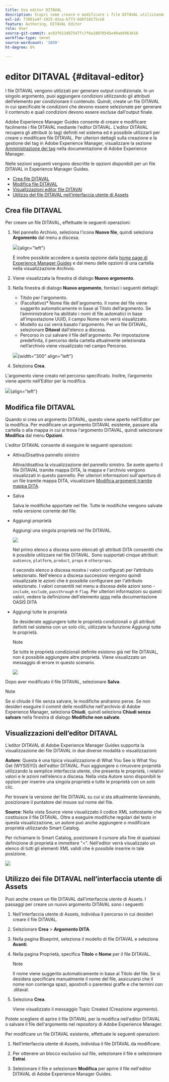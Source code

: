 ```yaml
---
title: Usa editor DITAVAL
description: Scopri come creare e modificare i file DITAVAL utilizzando l’Editor DIVATAL in Adobe Experience Manager Guides. Scopri in che modo l’editor DITAVAL supporta i file DITAVAL nelle visualizzazioni di authoring e sorgente.
exl-id: f3901a4f-1925-42aa-b773-0d6f18175ce8
feature: Authoring, DITAVAL Editor
role: User
source-git-commit: ac83f613d87547fc7f6a18070545e40ad4963616
workflow-type: tm+mt
source-wordcount: '1039'
ht-degree: 0%

---
```


# editor DITAVAL {#ditaval-editor}

I file DITAVAL vengono utilizzati per generare output condizionale. In un singolo argomento, puoi aggiungere condizioni utilizzando gli attributi dell’elemento per condizionare il contenuto. Quindi, create un file DITAVAL in cui specificate le condizioni che devono essere selezionate per generare il contenuto e quali condizioni devono essere escluse dall&#39;output finale.

Adobe Experience Manager Guides consente di creare e modificare facilmente i file DITAVAL mediante l&#39;editor DITAVAL. L&#39;editor DITAVAL recupera gli attributi \(o tag\) definiti nel sistema ed è possibile utilizzarli per creare o modificare file DITAVAL. Per ulteriori dettagli sulla creazione e la gestione dei tag in Adobe Experience Manager, visualizzare la sezione [Amministrazione dei tag](https://experienceleague.adobe.com/docs/experience-manager-cloud-service/sites/authoring/features/tags.html?lang=en) nella documentazione di Adobe Experience Manager.

Nelle sezioni seguenti vengono descritte le opzioni disponibili per un file DITAVAL in Experience Manager Guides.

- [Crea file DITAVAL](#create-ditaval-file)
- [Modifica file DITAVAL](#edit-ditaval-file)
- [Visualizzazioni editor file DITAVAl](#ditaval-editor-views)
- [Utilizzo del file DITAVAL nell’interfaccia utente di Assets](#working-with-ditaval-files-in-the-assets-ui)

## Crea file DITAVAL

Per creare un file DITAVAL, effettuate le seguenti operazioni:

1. Nel pannello Archivio, seleziona l&#39;icona **Nuovo file**, quindi seleziona **Argomento** dal menu a discesa.

   ![](images/new-file-option.png){align="left"}

   È inoltre possibile accedere a questa opzione dalla [home page di Experience Manager Guides](./intro-home-page.md) e dal menu delle opzioni di una cartella nella visualizzazione Archivio.

2. Viene visualizzata la finestra di dialogo **Nuovo argomento**.

3. Nella finestra di dialogo **Nuovo argomento**, fornisci i seguenti dettagli:
   - Titolo per l&#39;argomento.
   - \(Facoltativo\)* Nome file dell&#39;argomento. Il nome del file viene suggerito automaticamente in base al Titolo dell’argomento. Se l’amministratore ha abilitato i nomi di file automatici in base all’impostazione UUID, il campo Nome non verrà visualizzato.
   - Modello su cui verrà basato l&#39;argomento. Per un file DITAVAL, selezionare **Ditaval** dall&#39;elenco a discesa.
   - Percorso in cui salvare il file dell&#39;argomento. Per impostazione predefinita, il percorso della cartella attualmente selezionata nell’archivio viene visualizzato nel campo Percorso.

   ![](images/new-topic-dialog-ditaval.png){width="300" align="left"}


4. Seleziona **Crea**.

L&#39;argomento viene creato nel percorso specificato. Inoltre, l’argomento viene aperto nell’Editor per la modifica.

![](images/ditaval-file-editor.png){align="left"}

## Modifica file DITAVAL

Quando si crea un argomento DITAVAL, questo viene aperto nell&#39;Editor per la modifica. Per modificare un argomento DITAVAL esistente, passare alla cartella o alla mappa in cui si trova l&#39;argomento DITAVAL, quindi selezionare **Modifica** dal menu **Opzioni**.

L&#39;editor DITAVAL consente di eseguire le seguenti operazioni:

- Attiva/Disattiva pannello sinistro

  Attiva/disattiva la visualizzazione del pannello sinistro. Se avete aperto il file DITAVAL tramite mappa DITA, la mappa e l&#39;archivio vengono visualizzati in questo pannello. Per ulteriori informazioni sull&#39;apertura di un file tramite mappa DITA, visualizzare [Modifica argomenti tramite mappa DITA](map-editor-advanced-map-editor.md#id17ACJ0F0FHS).

- Salva

  Salva le modifiche apportate nel file. Tutte le modifiche vengono salvate nella versione corrente del file.

- Aggiungi proprietà

  Aggiungi una singola proprietà nel file DITAVAL.

  ![](images/ditaval-editor-props-new.png)

  Nel primo elenco a discesa sono elencati gli attributi DITA consentiti che è possibile utilizzare nel file DITAVAL. Sono supportati cinque attributi: `audience`, `platform`, `product`, `props` e `otherprops`.

  Il secondo elenco a discesa mostra i valori configurati per l’attributo selezionato. Nell&#39;elenco a discesa successivo vengono quindi visualizzate le azioni che è possibile configurare per l&#39;attributo selezionato. I valori consentiti nel menu a discesa delle azioni sono - `include`, `exclude`, `passthrough` e `flag`. Per ulteriori informazioni su questi valori, vedere la definizione dell&#39;elemento [prop](http://docs.oasis-open.org/dita/dita/v1.3/errata01/os/complete/part3-all-inclusive/langRef/ditaval/ditaval-prop.html#ditaval-prop) nella documentazione OASIS DITA

- Aggiungi tutte le proprietà

  Se desiderate aggiungere tutte le proprietà condizionali o gli attributi definiti nel sistema con un solo clic, utilizzate la funzione Aggiungi tutte le proprietà.

  >[!NOTE]
  >
  > Se tutte le proprietà condizionali definite esistono già nel file DITAVAL, non è possibile aggiungere altre proprietà. Viene visualizzato un messaggio di errore in questo scenario.

  ![](images/ditaval-all-props-new.png)

Dopo aver modificato il file DITAVAL, selezionare **Salva**.

>[!NOTE]
>
> Se si chiude il file senza salvare, le modifiche andranno perse. Se non desideri eseguire il commit delle modifiche nell&#39;archivio di Adobe Experience Manager, seleziona **Chiudi**, quindi seleziona **Chiudi senza salvare** nella finestra di dialogo **Modifiche non salvate**.

## Visualizzazioni dell’editor DITAVAL

L’editor DITAVAL di Adobe Experience Manager Guides supporta la visualizzazione dei file DITAVAL in due diverse modalità o visualizzazioni:

**Autore**:   Questa è una tipica visualizzazione di What You See is What You Get \(WYSISYG\) dell&#39;editor DITAVAL. Puoi aggiungere o rimuovere proprietà utilizzando la semplice interfaccia utente, che presenta le proprietà, i relativi valori e le azioni nell’elenco a discesa. Nella vista Autore sono disponibili le opzioni per inserire una singola proprietà e tutte le proprietà con un solo clic.

Per trovare la versione del file DITAVAL su cui si sta attualmente lavorando, posizionare il puntatore del mouse sul nome del file.

**Source**:   Nella vista Source viene visualizzato il codice XML sottostante che costituisce il file DITAVAL. Oltre a eseguire modifiche regolari del testo in questa visualizzazione, un autore può anche aggiungere o modificare proprietà utilizzando Smart Catalog.

Per richiamare lo Smart Catalog, posizionare il cursore alla fine di qualsiasi definizione di proprietà e immettere &quot;&lt;&quot;. Nell&#39;editor verrà visualizzato un elenco di tutti gli elementi XML validi che è possibile inserire in tale posizione.

![](images/ditaval-source-view-new.png)


## Utilizzo dei file DITAVAL nell’interfaccia utente di Assets

Puoi anche creare un file DITAVAL dall’interfaccia utente di Assets. I passaggi per creare un nuovo argomento DITAVAL sono i seguenti:

1. Nell’interfaccia utente di Assets, individua il percorso in cui desideri creare il file DITAVAL.

1. Selezionare **Crea** \> **Argomento DITA**.

1. Nella pagina Blueprint, seleziona il modello di file DITAVAL e seleziona **Avanti**.

1. Nella pagina Proprietà, specifica **Titolo** e **Nome** per il file DITAVAL.

   >[!NOTE]
   >
   > Il nome viene suggerito automaticamente in base al Titolo del file. Se si desidera specificare manualmente il nome del file, assicurarsi che il nome non contenga spazi, apostrofi o parentesi graffe e che termini con .ditaval.

1. Seleziona **Crea**.

   Viene visualizzato il messaggio Topic Created (Creazione argomento).

Potete scegliere di aprire il file DITAVAL per la modifica nell&#39;editor DITAVAL o salvare il file dell&#39;argomento nel repository di Adobe Experience Manager.

Per modificare un file DITAVAL esistente, effettuate le seguenti operazioni:

1. Nell’interfaccia utente di Assets, individua il file DITAVAL da modificare.

1. Per ottenere un blocco esclusivo sul file, selezionare il file e selezionare **Estrai**.

1. Selezionare il file e selezionare **Modifica** per aprire il file nell&#39;editor DITAVAL di Adobe Experience Manager Guides.




